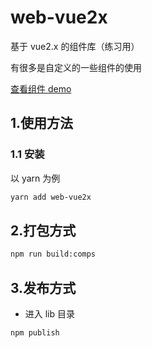 # web-vue2x

基于 vue2.x 的组件库（练习用）

有很多是自定义的一些组件的使用

[查看组件 demo](https://zhoubichuan.com/web-vue2x/senior/3.component/1.index.html)

## 1.使用方法

### 1.1 安装

以 yarn 为例

```sh
yarn add web-vue2x
```

## 2.打包方式

```sh
npm run build:comps
```

## 3.发布方式

- 进入 lib 目录

```sh
npm publish
```

